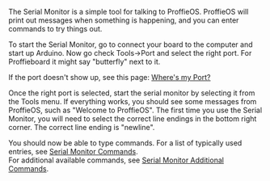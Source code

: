 The Serial Monitor is a simple tool for talking to ProffieOS.
ProffieOS will print out messages when something is happening, and you can enter commands to try things out.

To start the Serial Monitor, go to connect your board to the computer and start up Arduino.
Now go check Tools->Port and select the right port. For Proffieboard it might say "butterfly" next to it.

If the port doesn't show up, see this page: [Where's my Port?](troubleshooting/wheres-my-port.md)

Once the right port is selected, start the serial monitor by selecting it from the Tools menu.
If everything works, you should see some messages from ProffieOS, such as "Welcome to ProffieOS".
The first time you use the Serial Monitor, you will need to select the correct line endings in the bottom right corner. The correct line ending is "newline".

You should now be able to type commands. For a list of typically used entries, 
see [Serial Monitor Commands](serial-monitor-commands.md).  
For additional available commands, see [Serial Monitor Additional Commands](serial-monitor-additional-commands.md).

